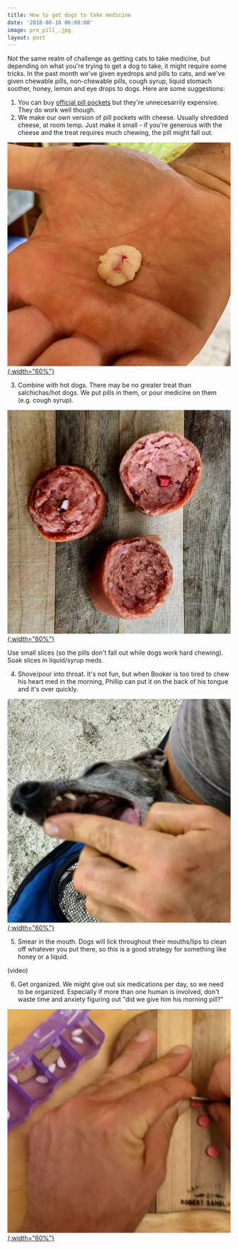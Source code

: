 ```yaml
---
title: How to get dogs to take medicine
date: '2018-08-18 06:00:00'
image: pre_pill_.jpg
layout: post
---
```


Not the same realm of challenge as getting cats to take medicine, but depending on what you're trying to get a dog to take, it might require some tricks. In the past month we've given eyedrops and pills to cats, and we've given chewable pills, non-chewable pills, cough syrup, liquid stomach soother, honey, lemon and eye drops to dogs. Here are some suggestions:

1. You can buy [official pill pockets](https://www.amazon.com/gp/product/B000COF1PI/ref=as_li_tl?ie=UTF8&tag=annalisa144-20&camp=1789&creative=9325&linkCode=as2&creativeASIN=B000COF1PI&linkId=ef12662e5d51ae94928d7393bf15d7aa) but they're unnecesarrily expensive.  They do work well though.
2. We make our own version of pill pockets with cheese. Usually shredded cheese, at room temp. Just make it small - if you're generous with the cheese and the treat requires much chewing, the pill might fall out.

[![](/images/cheese_pill_.jpg){:width="60%"}](/images/cheese_pill.jpg)

3. Combine with hot dogs. There may be no greater treat than salchichas/hot dogs. We put pills in them, or pour medicine on them (e.g. cough syrup).

[![](/images/pills_salchichas_.jpg){:width="60%"}](/images/pills_salchichas.jpg)

Use small slices (so the pills don't fall out while dogs work hard chewing).  Soak slices in liquid/syrup meds.

4. Shove/pour into throat. It's not fun, but when Booker is too tired to chew his heart med in the morning, Phillip can put it on the back of his tongue and it's over quickly.

[![](/images/pill_force_.jpg){:width="60%"}](/images/pill_force.jpg)

5. Smear in the mouth. Dogs will lick throughout their mouths/lips to clean off whatever you put there, so this is a good strategy for something like honey or a liquid.

(video)

6. Get organized. We might give out six medications per day, so we need to be organized. Especially if more than one human is involved, don't waste time and anxiety figuring out "did we give him his morning pill?"

[![](/images/cutting_pills_.jpg){:width="60%"}](/images/cutting_pills.jpg)